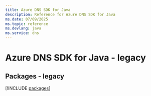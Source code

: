 ```yaml
---
title: Azure DNS SDK for Java
description: Reference for Azure DNS SDK for Java
ms.date: 07/09/2025
ms.topic: reference
ms.devlang: java
ms.service: dns
---
```

# Azure DNS SDK for Java - legacy
## Packages - legacy
[!INCLUDE [packages](dns-index.md)]